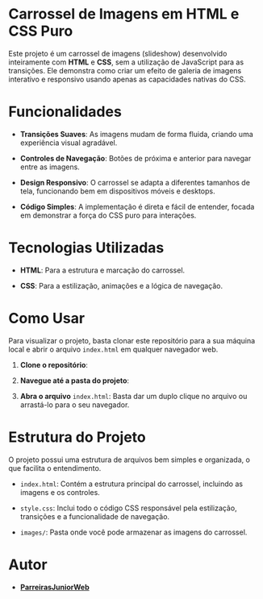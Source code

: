 # Carrossel de Imagens em HTML e CSS Puro
Este projeto é um carrossel de imagens (slideshow) desenvolvido inteiramente com **HTML** e **CSS**, sem a utilização de JavaScript para as transições. Ele demonstra como criar um efeito de galeria de imagens interativo e responsivo usando apenas as capacidades nativas do CSS.

# Funcionalidades
 - **Transições Suaves**: As imagens mudam de forma fluida, criando uma experiência visual agradável.

 - **Controles de Navegação**: Botões de próxima e anterior para navegar entre as imagens.

 - **Design Responsivo**: O carrossel se adapta a diferentes tamanhos de tela, funcionando bem em dispositivos móveis e desktops.

 - **Código Simples**: A implementação é direta e fácil de entender, focada em demonstrar a força do CSS puro para interações.

# Tecnologias Utilizadas
 - **HTML**: Para a estrutura e marcação do carrossel.

 - **CSS**: Para a estilização, animações e a lógica de navegação.

# Como Usar
Para visualizar o projeto, basta clonar este repositório para a sua máquina local e abrir o arquivo `index.html` em qualquer navegador web.

1. **Clone o repositório**:

2. **Navegue até a pasta do projeto**:

3. **Abra o arquivo** `index.html`:
Basta dar um duplo clique no arquivo ou arrastá-lo para o seu navegador.

# Estrutura do Projeto
O projeto possui uma estrutura de arquivos bem simples e organizada, o que facilita o entendimento.

 - `index.html`: Contém a estrutura principal do carrossel, incluindo as imagens e os controles.

 - `style.css`: Inclui todo o código CSS responsável pela estilização, transições e a funcionalidade de navegação.

 - `images/`: Pasta onde você pode armazenar as imagens do carrossel.

# Autor
 - [**ParreirasJuniorWeb**](https://github.com/ParreirasJuniorWeb/)
